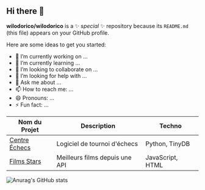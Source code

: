 ## Hi there 👋


**wilodorico/wilodorico** is a ✨ _special_ ✨ repository because its `README.md` (this file) appears on your GitHub profile.

Here are some ideas to get you started:

- 🔭 I’m currently working on ...
- 🌱 I’m currently learning ...
- 👯 I’m looking to collaborate on ...
- 🤔 I’m looking for help with ...
- 💬 Ask me about ...
- 📫 How to reach me: ...
- 😄 Pronouns: ...
- ⚡ Fun fact: ...    

| Nom du Projet   | Description         | Techno     |
|-----------------|---------------------|------------|
| [Centre Échecs](#) | Logiciel de tournoi d'échecs | Python, TinyDB |
| [Films Stars](#)   | Meilleurs films depuis une API | JavaScript, HTML |




![Anurag's GitHub stats](https://github-readme-stats.vercel.app/api?username=wilodorico&show_icons=true&theme=tokyonight)


